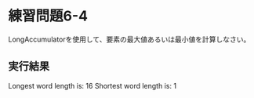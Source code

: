 # 練習問題6-4

LongAccumulatorを使用して、要素の最大値あるいは最小値を計算しなさい。

## 実行結果

Longest word length is: 16
Shortest word length is: 1
